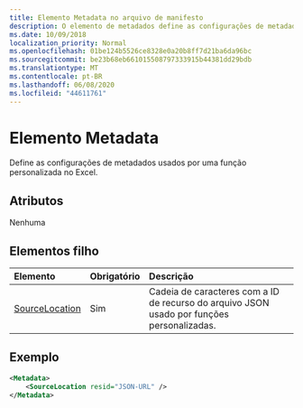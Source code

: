 ```yaml
---
title: Elemento Metadata no arquivo de manifesto
description: O elemento de metadados define as configurações de metadados que uma função personalizada usa no Excel.
ms.date: 10/09/2018
localization_priority: Normal
ms.openlocfilehash: 01be124b5526ce8328e0a20b8ff7d21ba6da96bc
ms.sourcegitcommit: be23b68eb661015508797333915b44381dd29bdb
ms.translationtype: MT
ms.contentlocale: pt-BR
ms.lasthandoff: 06/08/2020
ms.locfileid: "44611761"
---
```

# <a name="metadata-element"></a>Elemento Metadata

Define as configurações de metadados usados por uma função personalizada no Excel.

## <a name="attributes"></a>Atributos

Nenhuma

## <a name="child-elements"></a>Elementos filho

|  Elemento  |  Obrigatório  |  Descrição  |
|:-----|:-----|:-----|
|  [SourceLocation](customfunctionssourcelocation.md)  |  Sim  | Cadeia de caracteres com a ID de recurso do arquivo JSON usado por funções personalizadas. |

## <a name="example"></a>Exemplo

```xml
<Metadata>
    <SourceLocation resid="JSON-URL" />
</Metadata>
```
